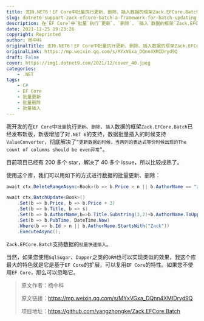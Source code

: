 ```yaml
---
title: 支持.NET6！EF Core中批量执行更新、删除、插入数据的框架Zack.EFCore.Batch
slug: dotnet6-support-zack-efcore-batch-a-framework-for-batch-updating-deleting-and-inserting-data-in-ef-core
description: 在`EF Core`中`批量`执行`更新`、`删除`、`插入`数据的框架`Zack.EFCore.Batch`已经发布新版，新版增加了对`.NET 6`的支持，数据批量插入的时候支持`ValueConverter`，彻底解决了`“更新数据的时候，当两列的表达式等价时候出现的The count of columns should be even异常”`。
date: 2021-12-25 19:23:26
copyright: Reprinted
author: 杨中科
originalTitle: 支持.NET6！EF Core中批量执行更新、删除、插入数据的框架Zack.EFCore.Batch
originalLink: https://mp.weixin.qq.com/s/MYxVGxa_DQnn4XMIDryd9Q
draft: False
cover: https://img1.dotnet9.com/2021/12/cover_40.jpeg
categories: 
    - .NET
tags: 
    - C#
    - EF Core
    - 批量更新
    - 批量删除
    - 批量插入
---
```


我开发的在`EF Core`中`批量`执行`更新`、`删除`、`插入`数据的框架`Zack.EFCore.Batch`已经发布新版，新版增加了对`.NET 6`的支持，数据批量插入的时候支持`ValueConverter`，彻底解决了`“更新数据的时候，当两列的表达式等价时候出现的The count of columns should be even异常”`。

目前项目已经有 200 多个 star，解决了 40 多个 issue，所以比较成熟了。

使用这个库，我们可以用如下的方式进行数据的批量更新、删除：

```C#
await ctx.DeleteRangeAsync<Book>(b => b.Price > n || b.AuthorName == "zack yang");

await ctx.BatchUpdate<Book>()
    .Set(b => b.Price, b => b.Price + 3)
    .Set(b => b.Title, b => s)
    .Set(b => b.AuthorName,b=>b.Title.Substring(3,2)+b.AuthorName.ToUpper())
    .Set(b => b.PubTime, DateTime.Now)
    .Where(b => b.Id > n || b.AuthorName.StartsWith("Zack"))
    .ExecuteAsync();
```

`Zack.EFCore.Batch`支持数据的`批量快速插入`。

当然，如果您使用`SqlSugar`、`Dapper`之类的`ORM`也可以实现类似的效果，我这个库最大的特色就是它是基于`EF Core`的扩展，可以复用`EF Core`的特性。如果您不使用`EF Core`，那么可以忽略它。

> 原文作者：杨中科
>
> 原文链接：https://mp.weixin.qq.com/s/MYxVGxa_DQnn4XMIDryd9Q
>
> 项目地址：https://github.com/yangzhongke/Zack.EFCore.Batch
